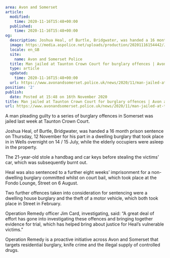 ```yaml
area: Avon and Somerset
article:
  modified:
    time: 2020-11-16T15:48+00:00
  published:
    time: 2020-11-16T15:48+00:00
og:
  description: Joshua Heal, of Burtle, Bridgwater, was handed a 16 month prison sentence on Thursday&#8230;
  image: https://media.aspolice.net/uploads/production/20201116154442/Joshua-heal-Landscape.jpg
  locale: en_GB
  site:
    name: Avon and Somerset Police
  title: Man jailed at Taunton Crown Court for burglary offences | Avon and Somerset Police
  type: article
  updated:
    time: 2020-11-16T15:48+00:00
  url: https://www.avonandsomerset.police.uk/news/2020/11/man-jailed-at-taunton-crown-court-for-burglary-offences/
position: '2'
publish:
  date: Posted at 15:48 on 16th November 2020
title: Man jailed at Taunton Crown Court for burglary offences | Avon and Somerset Police
url: https://www.avonandsomerset.police.uk/news/2020/11/man-jailed-at-taunton-crown-court-for-burglary-offences/
```

A man pleading guilty to a series of burglary offences in Somerset was jailed last week at Taunton Crown Court.

Joshua Heal, of Burtle, Bridgwater, was handed a 16 month prison sentence on Thursday, 12 November for his part in a dwelling burglary that took place in in Wells overnight on 14 / 15 July, while the elderly occupiers were asleep in the property.

The 21-year-old stole a handbag and car keys before stealing the victims’ car, which was subsequently burnt out.

Heal was also sentenced to a further eight weeks’ imprisonment for a non-dwelling burglary committed whilst on court bail, which took place at the Fondo Lounge, Street on 6 August.

Two further offences taken into consideration for sentencing were a dwelling house burglary and the theft of a motor vehicle, which both took place in Street in February.

Operation Remedy officer Jim Card, investigating, said: “A great deal of effort has gone into investigating these offences and bringing together evidence for trial, which has helped bring about justice for Heal’s vulnerable victims.”

Operation Remedy is a proactive initiative across Avon and Somerset that targets residential burglary, knife crime and the illegal supply of controlled drugs.
